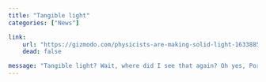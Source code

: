 ```yaml
---
title: "Tangible light"
categories: ["News"]

link:
    url: "https://gizmodo.com/physicists-are-making-solid-light-1633885762"
    dead: false

message: "Tangible light? Wait, where did I see that again? Oh yes, Portal!"
---
```


